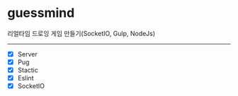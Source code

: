 # guessmind

리얼타임 드로잉 게임 만들기(SocketIO, Gulp, NodeJs)

---

- [x] Server
- [x] Pug
- [x] Stactic
- [x] Eslint
- [x] SocketIO
